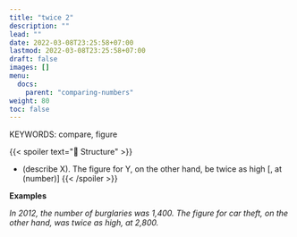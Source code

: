 ```yaml
---
title: "twice 2"
description: ""
lead: ""
date: 2022-03-08T23:25:58+07:00
lastmod: 2022-03-08T23:25:58+07:00
draft: false
images: []
menu:
  docs:
    parent: "comparing-numbers"
weight: 80
toc: false
---
```


KEYWORDS: compare, figure

{{< spoiler text="🌱 Structure" >}}

- (describe X). The figure for Y, on the other hand, be twice as high [, at (number)]
  {{< /spoiler >}}

**Examples**

_In 2012, the number of burglaries was 1,400. The figure for car theft, on the other hand, was twice as high, at 2,800._
